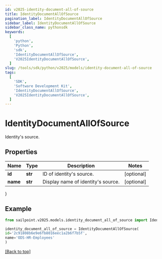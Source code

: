 ```yaml
---
id: v2025-identity-document-all-of-source
title: IdentityDocumentAllOfSource
pagination_label: IdentityDocumentAllOfSource
sidebar_label: IdentityDocumentAllOfSource
sidebar_class_name: pythonsdk
keywords:
  [
    'python',
    'Python',
    'sdk',
    'IdentityDocumentAllOfSource',
    'V2025IdentityDocumentAllOfSource',
  ]
slug: /tools/sdk/python/v2025/models/identity-document-all-of-source
tags:
  [
    'SDK',
    'Software Development Kit',
    'IdentityDocumentAllOfSource',
    'V2025IdentityDocumentAllOfSource',
  ]
---
```


# IdentityDocumentAllOfSource

Identity's source.

## Properties

| Name     | Type    | Description                        | Notes      |
| -------- | ------- | ---------------------------------- | ---------- |
| **id**   | **str** | ID of identity's source.           | [optional] |
| **name** | **str** | Display name of identity's source. | [optional] |

}

## Example

```python
from sailpoint.v2025.models.identity_document_all_of_source import IdentityDocumentAllOfSource

identity_document_all_of_source = IdentityDocumentAllOfSource(
id='2c91808b6e9e6fb8016eec1a2b6f7b5f',
name='ODS-HR-Employees'
)

```

[[Back to top]](#)
